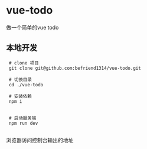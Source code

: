 # vue-todo 

做一个简单的vue todo 



## 本地开发

```
 # clone 项目
 git clone git@github.com:befriend1314/vue-todo.git

 # 切换目录
 cd ./vue-todo

 # 安装依赖
 npm i


 # 启动服务端
 npm run dev
 
```

浏览器访问控制台输出的地址
